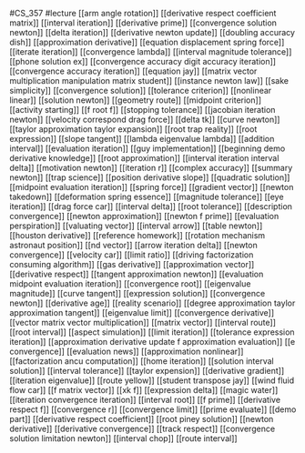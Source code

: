 #CS_357
#lecture
[[arm angle rotation]]
[[derivative respect coefficient matrix]]
[[interval iteration]]
[[derivative prime]]
[[convergence solution newton]]
[[delta iteration]]
[[derivative newton update]]
[[doubling accuracy dish]]
[[approximation derivative]]
[[equation displacement spring force]]
[[iterate iteration]]
[[convergence lambda]]
[[interval magnitude tolerance]]
[[phone solution ex]]
[[convergence accuracy digit accuracy iteration]]
[[convergence accuracy iteration]]
[[equation jay]]
[[matrix vector multiplication manipulation matrix student]]
[[instance newton law]]
[[sake simplicity]]
[[convergence solution]]
[[tolerance criterion]]
[[nonlinear linear]]
[[solution newton]]
[[geometry route]]
[[midpoint criterion]]
[[activity starting]]
[[f root f]]
[[stopping tolerance]]
[[jacobian iteration newton]]
[[velocity correspond drag force]]
[[delta tk]]
[[curve newton]]
[[taylor approximation taylor expansion]]
[[root trap reality]]
[[root expression]]
[[slope tangent]]
[[lambda eigenvalue lambda]]
[[addition interval]]
[[evaluation iteration]]
[[guy implementation]]
[[beginning demo derivative knowledge]]
[[root approximation]]
[[interval iteration interval delta]]
[[motivation newton]]
[[iteration r]]
[[complex accuracy]]
[[summary newton]]
[[trap science]]
[[position derivative slope]]
[[quadratic solution]]
[[midpoint evaluation iteration]]
[[spring force]]
[[gradient vector]]
[[newton takedown]]
[[deformation spring essence]]
[[magnitude tolerance]]
[[eye iteration]]
[[drag force car]]
[[interval delta]]
[[root tolerance]]
[[description convergence]]
[[newton approximation]]
[[newton f prime]]
[[evaluation perspiration]]
[[valuating vector]]
[[interval arrow]]
[[table newton]]
[[houston derivative]]
[[reference homework]]
[[rotation mechanism astronaut position]]
[[nd vector]]
[[arrow iteration delta]]
[[newton convergence]]
[[velocity car]]
[[limit ratio]]
[[driving factorization consuming algorithm]]
[[gas derivative]]
[[approximation vector]]
[[derivative respect]]
[[tangent approximation newton]]
[[evaluation midpoint evaluation iteration]]
[[convergence root]]
[[eigenvalue magnitude]]
[[curve tangent]]
[[expression solution]]
[[convergence newton]]
[[derivative age]]
[[reality scenario]]
[[degree approximation taylor approximation tangent]]
[[eigenvalue limit]]
[[convergence derivative]]
[[vector matrix vector multiplication]]
[[matrix vector]]
[[interval route]]
[[root interval]]
[[aspect simulation]]
[[limit iteration]]
[[tolerance expression iteration]]
[[approximation derivative update f approximation evaluation]]
[[e convergence]]
[[evaluation news]]
[[approximation nonlinear]]
[[factorization ancu computation]]
[[home iteration]]
[[solution interval solution]]
[[interval tolerance]]
[[taylor expension]]
[[derivative gradient]]
[[iteration eigenvalue]]
[[route yellow]]
[[student transpose jay]]
[[wind fluid flow car]]
[[f matrix vector]]
[[xk f]]
[[expression delta]]
[[magic water]]
[[iteration convergence iteration]]
[[interval root]]
[[f prime]]
[[derivative respect f]]
[[convergence r]]
[[convergence limit]]
[[prime evaluate]]
[[demo part]]
[[derivative respect coefficient]]
[[root piney solution]]
[[newton derivative]]
[[derivative convergence]]
[[track respect]]
[[convergence solution limitation newton]]
[[interval chop]]
[[route interval]]
